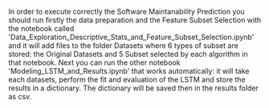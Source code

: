 In order to execute correctly the Software Maintanability Prediction you should run firstly the data preparation and the Feature Subset Selection
with the notebook called 'Data_Exploration_Descriptive_Stats_and_Feature_Subset_Selection.ipynb'
and it will add files to the folder Datasets where 6 types of subset are stored: the Original Datasets and
5 Subset selected by each algorithm in that notebook.
Next you can run the other notebook 'Modeling_LSTM_and_Results.ipynb' that works automatically:
it will take each datasets, perform the fit and evaluation of the LSTM and store the results in a dictionary.
The dictionary will be saved then in the results folder as csv.
